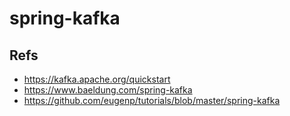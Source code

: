 # spring-kafka
## Refs
+ https://kafka.apache.org/quickstart
+ https://www.baeldung.com/spring-kafka
+ https://github.com/eugenp/tutorials/blob/master/spring-kafka
